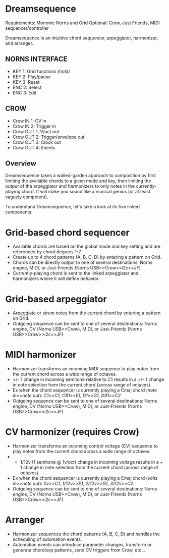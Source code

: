 # Dreamsequence

Requirements: Monome Norns and Grid
Optional: Crow, Just Friends, MIDI sequencer/controller

Dreamsequence is an intuitive chord sequencer, arpeggiator, harmonizer, and arranger. 


## NORNS INTERFACE
- KEY 1: Grid functions (hold)
- KEY 2: Play/pause
- KEY 3: Reset
- ENC 2: Select
- ENC 3: Edit 


## CROW
- Crow IN 1: CV in
- Crow IN 2: Trigger in
- Crow OUT 1: V/oct out
- Crow OUT 2: Trigger/envelope out
- Crow OUT 3: Clock out
- Crow OUT 4: Events

## Overview

Dreamsequence takes a walled-garden approach to composition by first limiting the available chords to a given mode and key, then limiting the output of the arpeggiator and harmonizers to only notes in the currently-playing chord. It will make you sound like a musical genius (or at least vaguely competent).

To understand Dreamsequence, let's take a look at its five linked components:

# Grid-based chord sequencer
- Available chords are based on the global mode and key setting and are referenced by chord degrees 1-7.
- Create up to 4 chord patterns (A, B, C, D) by entering a pattern on Grid.
- Chords can be directly output to one of several destinations: Norns engine, MIDI, or Just-Friends (Norns USB>>Crow>>i2c>>JF)
- Currently-playing chord is sent to the linked arpeggiator and harmonizers where it will define behavior.

# Grid-based arpeggiator
- Arpeggiate or strum notes from the current chord by entering a pattern on Grid.
- Outgoing sequence can be sent to one of several destinations: Norns engine, CV (Norns USB>>Crow), MIDI, or Just-Friends (Norns USB>>Crow>>i2c>>JF)

# MIDI harmonizer
- Harmonizer transforms an incoming MIDI sequence to play notes from the current chord across a wide range of octaves.
- +/- 1 change in incoming semitone relative to C1 results in a +/- 1 change in note selection from the current chord (across range of octaves).
- Ex when the chord sequencer is currently playing a Cmaj chord (_note in_>>_note out_): _C1_>>_C1_, _C#1_>>_E1_, _D1_>>_G1_, _D#1_>>_C2_
- Outgoing sequence can be sent to one of several destinations: Norns engine, CV (Norns USB>>Crow), MIDI, or Just-Friends (Norns USB>>Crow>>i2c>>JF)

# CV harmonizer (requires Crow)
- Harmonizer transforms an incoming control voltage (CV) sequence to play notes from the current chord across a wide range of octaves.
- + 1/12v (1 semitone @ 1v/oct) change in incoming voltage results in a + 1 change in note selection from the current chord (across range of octaves).
- Ex when the chord sequencer is currently playing a Cmaj chord (_volts in_>>_note out_): _0v_>>_C1_, _1/12v_>>_E1_, _2/12v_>>_G1_, _3/12v_>>_C2_
- Outgoing sequence can be sent to one of several destinations: Norns engine, CV (Norns USB>>Crow), MIDI, or Just-Friends (Norns USB>>Crow>>i2c>>JF)

# Arranger
- Harmonizer sequences the chord patterns (A, B, C, D) and handles the scheduling of automation events.
- Automation events can introduce parameter changes, transform or generate chord/arp patterns, send CV triggers from Crow, etc...
